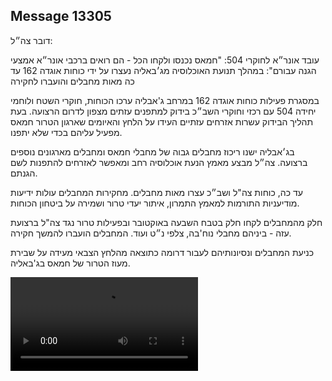 ## Message 13305

דובר צה״ל:

עובד אונר״א לחוקרי 504: "חמאס נכנסו ולקחו הכל - הם רואים ברכבי אונר״א אמצעי הגנה עבורם": במהלך תנועת האוכלוסיה מג׳באליה נעצרו על ידי כוחות אוגדה 162 עד כה מאות מחבלים והועברו לחקירה

במסגרת פעילות כוחות אוגדה 162 במרחב ג'אבליה ערכו הכוחות, חוקרי השטח ולוחמי יחידה 504 עם רכזי וחוקרי השב״כ בידוק למתפנים עזתים מצפון לדרום הרצועה. בעת תהליך הבידוק עשרות אזרחים עזתיים העידו על הלחץ והאיומים שארגון הטרור חמאס מפעיל עליהם בכדי שלא יתפנו. 

בג׳אבליה ישנו ריכוז מחבלים גבוה של מחבלי חמאס ומחבלים מארגונים נוספים ברצועה. צה״ל מבצע מאמץ הנעת אוכלוסיה רחב ומאפשר לאזרחים להתפנות לשם הגנתם.

עד כה, כוחות צה"ל ושב״כ עצרו מאות מחבלים. מחקירות המחבלים עולות ידיעות מודיעניות התורמות למאמץ התמרון, איתור יעדי טרור ושמירה על ביטחון הכוחות.

חלק מהמחבלים לקחו חלק בטבח השבעה באוקטובר ובפעילות טרור נגד צה"ל ברצועת עזה - ביניהם מחבלי נוח'בה, צלפי נ״ט ועוד. המחבלים הועברו להמשך חקירה.

כניעת המחבלים ונסיונותיהם לעבור דרומה כתוצאה מהלחץ הצבאי מעידה על שבירת מעוז הטרור של חמאס בג'באליה.

![Video](https://data.iron-swords.co.il/2024/October/31/13305/13305_media.mp4)
